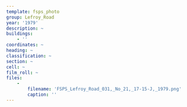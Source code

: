 ```yaml
---
template: fsps_photo
group: Lefroy_Road
year: '1979'
description: ~
buildings:
    - ''
coordinates: ~
heading: ~
classification: ~
section: ~
cell: ~
film_roll: ~
files:
    -
        filename: 'FSPS_Lefroy_Road_031,_No_21,_17-15-J,_1979.png'
        caption: ''
---
```

